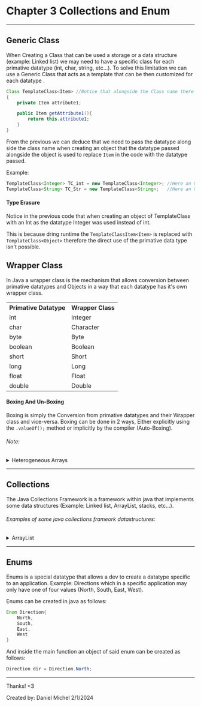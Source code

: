 <!---Created By Daniel Michel--->
# Chapter 3 Collections and Enum
***
## Generic Class

When Creating a Class that can be used a storage or a data structure (example: Linked list) we may need to have a specific class for each primative datatype (int, char, string, etc...).
To solve this limitation we can use a Generic Class that acts as a template that can be then customized for each datatype .

```java
Class TemplateClass<Item> //Notice that alongside the Class name there is a generic data type 'Item'
{
    private Item attribute1;

    public Item getAttribute1(){
        return this.attribute1;
    }
}
```
From the previous we can deduce that we need to pass the datatype along side the class name when creating an object that the datatype passed alongside the object is used to replace ```Item``` in the code with the datatype passed.

Example: 
```java
TemplateClass<Integer> TC_int = new TemplateClass<Integer>; //Here an Object of TemplateClass is Created with attribute1 type being an Integer.
TemplateClass<String> TC_Str = new TemplateClass<String>;   //Here an Object of TemplateClass is Created with attribute1 type being a String instead of Integer.
```

#### Type Erasure
Notice in the previous code that when creating an object of TemplateClass with an Int as the datatype Integer was used instead of int.

This is because dring runtime the ```TemplateClassItem<Item>``` is replaced with ```TemplateClass<Object>``` therefore the direct use of the primative data type isn't possible.
<!---Created By Daniel Michel--->


## Wrapper Class

In Java a wrapper class is the mechanism that allows conversion between primative datatypes and Objects in a way that each datatype has it's own wrapper class.

<table>
<tr>
<th>
Primative Datatype
</th>
<th>
Wrapper Class
</th>
</tr>
<tr>
<td>int</td><td>Integer</td>
</tr>
<tr>
<td>char</td><td>Character</td>
</tr>
<tr>
<td>byte</td><td>Byte</td>
</tr>
<tr>
<td>boolean</td><td>Boolean</td>
</tr>
<tr>
<td>short</td><td>Short</td>
</tr>
<tr>
<td>long</td><td>Long</td>
</tr>
<tr>
<td>float</td><td>Float</td>
</tr>
<tr>
<td>double</td><td>Double</td>
</tr>
</table>

<!---Created By Daniel Michel--->

#### Boxing And Un-Boxing
Boxing is simply the Conversion from primative datatypes and their Wrapper class and vice-versa.
Boxing can be done in 2 ways, Either explicitly using the ```.valueOf();``` method or implicitly by the compiler (Auto-Boxing).

###### Note:
<details>
<summary>Heterogeneous Arrays</summary>
It's an array that takes leverage of boxing and unboxing to construct an array of different data types.

```java
Object[3] array = new Object[3]{1,true,"Hello"};
```
<!---Created By Daniel Michel--->
</details>

***
## Collections 

The Java Collections Framework is a framework within java that implements some data structures (Example: Linked list, ArrayList, stacks, etc...).

###### Examples of some java collections frameork datastructures:

<details>
<summary>ArrayList</summary>
An ArrayList workes based on index, meaning that any value can be accessed based on the index it's storedd at inside the Arraylist.

###### Creating ArrayList in Java:
```java
ArrayList<Integer> intArrList = new ArrayList<Integer>; ////Note the use of the int wrapper class instead of the primative data type.
intArrList.add(25); //adding values to the ArrayList

```
Removing values can be done using the ```.remove();``` method which can either take an index(primative Datatype) or a Value to look for and remove(Wrapper type ex: ```Integer.valueOf(40)```; this will search for the value 40 and remove it).
Another method in the ArrayList Collection is the ```.isEmpty()``` method which checks if the array....you guessed it is Empty.

##### Some Important functions: 
###### .set();
The use of the ```.set()``` method which can change the value of an element in the ArrayList based on an index passed to it.

Example:
```java
    intArrList.set(2,30);//This would set the value at index to to 30
```
###### .get()
Also note the ```.get()``` method which gets the value stored at a specific index in the ArrayList.

Example:
```java
    intArrList.get(2);//this wwould return the value stored at index 2
```
###### .search();

The ```.search()``` method can take a value as it's parameter and return the index in which the value is stored in the ArrayList.

###### .trimToSize()

The ```.trimToSize()``` method can reduce the size of the array to the  current size incase the Capacity is greater than the size.


</details>


***

## Enums

Enums is a special datatype that allows a dev to create a datatype specific to an application. 
Example: Directions which in a specific application may only have one of four values (North, South, East, West).

Enums can be created in java as follows:
```java
Enum Direction{
    North,
    South,
    East,
    West
}
```
And inside the main function an object of said enum can be created as follows:

```java
Direction dir = Direction.North;

```

***

Thanks! <3



Created by: Daniel Michel
2/1/2024

<!---Created By Daniel Michel>




